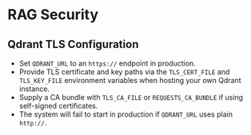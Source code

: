 # RAG Security

## Qdrant TLS Configuration

- Set `QDRANT_URL` to an `https://` endpoint in production.
- Provide TLS certificate and key paths via the `TLS_CERT_FILE` and `TLS_KEY_FILE` environment variables when hosting your own Qdrant instance.
- Supply a CA bundle with `TLS_CA_FILE` or `REQUESTS_CA_BUNDLE` if using self-signed certificates.
- The system will fail to start in production if `QDRANT_URL` uses plain `http://`.
